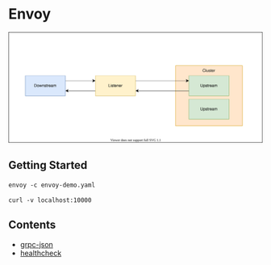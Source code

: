 # Envoy

![](diagram.drawio.svg)

## Getting Started

```
envoy -c envoy-demo.yaml
```

```
curl -v localhost:10000
```

## Contents

- [grpc-json](grpc-json)
- [healthcheck](healthcheck)
